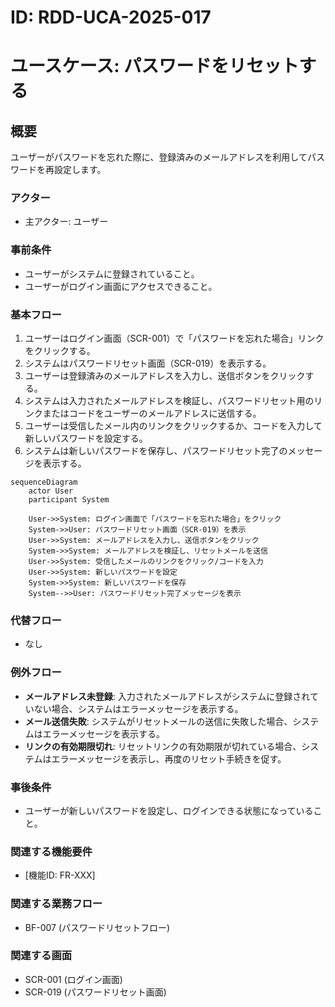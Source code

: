 # ID: RDD-UCA-2025-017

# ユースケース: パスワードをリセットする

## 概要

ユーザーがパスワードを忘れた際に、登録済みのメールアドレスを利用してパスワードを再設定します。

### アクター

- 主アクター: ユーザー

### 事前条件

- ユーザーがシステムに登録されていること。
- ユーザーがログイン画面にアクセスできること。

### 基本フロー

1. ユーザーはログイン画面（SCR-001）で「パスワードを忘れた場合」リンクをクリックする。
1. システムはパスワードリセット画面（SCR-019）を表示する。
1. ユーザーは登録済みのメールアドレスを入力し、送信ボタンをクリックする。
1. システムは入力されたメールアドレスを検証し、パスワードリセット用のリンクまたはコードをユーザーのメールアドレスに送信する。
1. ユーザーは受信したメール内のリンクをクリックするか、コードを入力して新しいパスワードを設定する。
1. システムは新しいパスワードを保存し、パスワードリセット完了のメッセージを表示する。

```mermaid
sequenceDiagram
    actor User
    participant System

    User->>System: ログイン画面で「パスワードを忘れた場合」をクリック
    System->>User: パスワードリセット画面（SCR-019）を表示
    User->>System: メールアドレスを入力し、送信ボタンをクリック
    System->>System: メールアドレスを検証し、リセットメールを送信
    User->>System: 受信したメールのリンクをクリック/コードを入力
    User->>System: 新しいパスワードを設定
    System->>System: 新しいパスワードを保存
    System-->>User: パスワードリセット完了メッセージを表示
```

### 代替フロー

- なし

### 例外フロー

- **メールアドレス未登録**: 入力されたメールアドレスがシステムに登録されていない場合、システムはエラーメッセージを表示する。
- **メール送信失敗**: システムがリセットメールの送信に失敗した場合、システムはエラーメッセージを表示する。
- **リンクの有効期限切れ**: リセットリンクの有効期限が切れている場合、システムはエラーメッセージを表示し、再度のリセット手続きを促す。

### 事後条件

- ユーザーが新しいパスワードを設定し、ログインできる状態になっていること。

### 関連する機能要件

- [機能ID: FR-XXX]

### 関連する業務フロー

- BF-007 (パスワードリセットフロー)

### 関連する画面

- SCR-001 (ログイン画面)
- SCR-019 (パスワードリセット画面)

